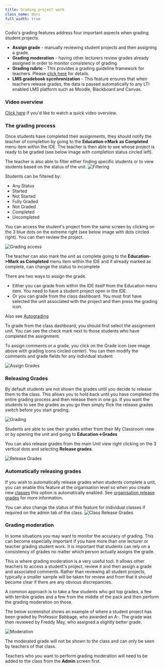 ```yaml
---
title: Grading project work
class_name: docs
full_width: true
---
```


Codio's grading features address four important aspects when grading student projects.

- **Assign grade** - manually reviewing student projects and then assigning a grade.
- **Grading moderation** - having other lecturers review grades already assigned in order to monitor consistency of grading.
- **Grading rubric** - This provides a grading guideline framework for teachers. Please [click here](/docs/classes/classmanagement/rubric) for details.
- **LMS gradebook sycnhronization** - This feature ensures that when teachers release grades, the data is passed automatically to any LTI enabled LMS platform such as Moodle, Blackboard and Canvas.

### Video overview
[Click here](https://vimeo.com/165275339) if you'd like to watch a quick video overview.

### The grading process
Once students have completed their assignments, they should notify the teacher of completion by going to the **Education->Mark as Completed** menu item within the IDE. The teacher is then able to see whose project is ready to be graded (see below image with completion status circled left).

The teacher is also able to filter either finding specific students or to view students based on the status of the unit.
<img alt="Filtering" src="/img/docs/filter.png" class="simple"/>

Students can be filtered by:

- Any Status
- Started
- Not Started
- Fully Graded
- Not Graded
- Completed
- Uncompleted

You can access the student's project from the same screen by clicking on the 3 blue dots on the extreme right (see below image with dots circled right). You can then review the project. 

<img alt="Grading access" src="/img/docs/grading-unit.png" class="simple"/>

The teacher can also mark the unit as complete going to the **Education->Mark as Completed** menu item within the IDE and if already marked as complete, can change the status to incomplete

There are two ways to assign the grade.

- Either you can grade from within the IDE itself from the Education menu item. You need to have a student project open in the IDE.
- Or you can grade from the class dashboard. You must first have selected the unit associated with the project and then press the grading icon. 

Also see [Autograding](/docs/classes/unitmanagement/settings-info/autograde/)

To grade from the class dashboard, you should first select the assignment unit. You can see the check mark next to those students who have completed the assignment.

To assign comments or a grade, you click on the Grade icon (see image above with grading icons circled center). You can then modify the comments and grade fields for any individual student.

<img alt="Assign Grades" src="/img/docs/grading-assign.png" class="simple"/>

<a name="releasegrades"></a>
### Releasing Grades
By default students are not shown the grades until you decide to release them to the class. This allows you to hold back until you have completed the entire grading process and then release them in one go. If you want the students to see the grades as you go then simply flick the release grades switch before you start grading.

<img alt="Grading" src="/img/docs/grading-release.png" class="simple"/>

Students are able to see their grades either from their My Classroom view or by opening the unit and going to **Education->Grades**

You can also release grades from the main Unit view right clicking on the 3 vertical dots and selecting **Release grades**.

<img alt="Release Grades" src="/img/docs/grading-release2.png" class="simple"/>

<a name="releasegradesstatus"></a>
### Automatically releasing grades
If you wish to automatically release grades when students complete a unit, you can enable this feature at the organisation level so when you create new [classes](/docs/classes/classmanagement/create-class/) this option is automatically enabled. See [organisation release grades](/docs/dashboard/create/orgreleasegrades) for more information.

You can also change the status of this feature for individual classes if required on the admin tab of the class. 
<img alt="Class Release Grades" src="/img/docs/changereleasegrades.png" class="simple"/>

### Grading moderation
In some situations you may want to monitor the accuracy of grading. This can become especially important if you have more than one lecturer or teacher grading student work. It is important that students can rely on a consistency of grades no matter which person actually assigns the grade.

This is where grading moderation is a very useful tool. It allows other teachers to access a student's project, review it and then assign a grade and associated comments. Rather than reviewing all student projects, typically a smaller sample will be taken for review and from that it should become clear if there are any obvious discrepancies.

A common approach is to take a few students who got top grades, a few with terrible grades and a few from the middle of the pack and then perform the grading moderation on those.

The below screenshot shows an example of where a student project has been graded by Professor Babbage, who awarded an A-. The grade was then reviewed by Freddy May, who assigned a slightly better grade.

<img alt="Moderation" src="/img/docs/grading-moderation.png" class="simple"/>

The moderated grade will not be shown to the class and can only be seen by teachers of that class.

Teachers who you want to perform grading moderation will need to be added to the class from the **Admin** screen first.



